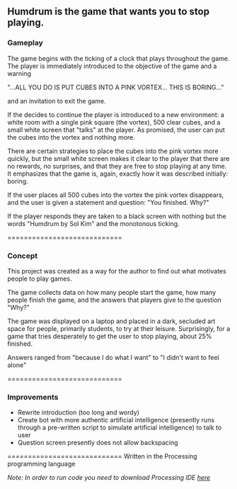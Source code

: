 ## Humdrum is the game that wants you to stop playing.


### Gameplay

The game begins with the ticking of a clock that plays throughout the game. The player is immediately introduced to the objective of the game and a warning

"...ALL YOU DO IS PUT CUBES INTO A PINK VORTEX... THIS IS BORING..."

and an invitation to exit the game.

If the decides to continue the player is introduced to a new environment: a white room with a single pink square (the vortex), 500 clear cubes, and a small white screen that "talks" at the player. As promised, the user can put the cubes into the vortex and nothing more.

There are certain strategies to place the cubes into the pink vortex more quickly, but the small white screen makes it clear to the player that there are no rewards, no surprises, and that they are free to stop playing at any time. It emphasizes that the game is, again, exactly how it was described initially: boring.

If the user places all 500 cubes into the vortex the pink vortex disappears, and the user is given a statement and question: "You finished. Why?"

If the player responds they are taken to a black screen with nothing but the words "Humdrum by Sol Kim" and the monotonous ticking.

============================

### Concept

This project was created as a way for the author to find out what motivates people to play games.

The game collects data on how many people start the game, how many people finish the game, and the answers that players give to the question "Why?"

The game was displayed on a laptop and placed in a dark, secluded art space for people, primarily students, to try at their leisure. Surprisingly, for a game that tries desperately to get the user to stop playing, about 25% finished.

Answers ranged from "because I do what I want" to "I didn't want to feel alone"

============================

### Improvements

- Rewrite introduction (too long and wordy)
- Create bot with more authentic artificial intelligence (presently runs through a pre-written script to simulate artificial intelligence) to talk to user
- Question screen presently does not allow backspacing


============================
Written in the Processing programming language

_Note: In order to run code you need to download Processing IDE [here](https://processing.org/download/)_